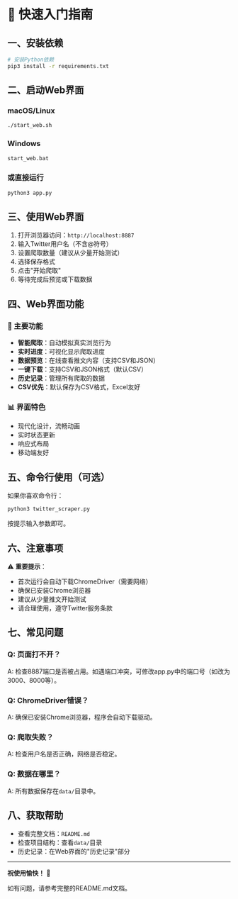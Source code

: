 # 🚀 快速入门指南

## 一、安装依赖

```bash
# 安装Python依赖
pip3 install -r requirements.txt
```

## 二、启动Web界面

### macOS/Linux
```bash
./start_web.sh
```

### Windows
```bash
start_web.bat
```

### 或直接运行
```bash
python3 app.py
```

## 三、使用Web界面

1. 打开浏览器访问：`http://localhost:8887`
2. 输入Twitter用户名（不含@符号）
3. 设置爬取数量（建议从少量开始测试）
4. 选择保存格式
5. 点击"开始爬取"
6. 等待完成后预览或下载数据

## 四、Web界面功能

### 🎯 主要功能
- **智能爬取**：自动模拟真实浏览行为
- **实时进度**：可视化显示爬取进度
- **数据预览**：在线查看推文内容（支持CSV和JSON）
- **一键下载**：支持CSV和JSON格式（默认CSV）
- **历史记录**：管理所有爬取的数据
- **CSV优先**：默认保存为CSV格式，Excel友好

### 📊 界面特色
- 现代化设计，流畅动画
- 实时状态更新
- 响应式布局
- 移动端友好

## 五、命令行使用（可选）

如果你喜欢命令行：

```bash
python3 twitter_scraper.py
```

按提示输入参数即可。

## 六、注意事项

⚠️ **重要提示**：
- 首次运行会自动下载ChromeDriver（需要网络）
- 确保已安装Chrome浏览器
- 建议从少量推文开始测试
- 请合理使用，遵守Twitter服务条款

## 七、常见问题

### Q: 页面打不开？
A: 检查8887端口是否被占用。如遇端口冲突，可修改app.py中的端口号（如改为3000、8000等）。

### Q: ChromeDriver错误？
A: 确保已安装Chrome浏览器，程序会自动下载驱动。

### Q: 爬取失败？
A: 检查用户名是否正确，网络是否稳定。

### Q: 数据在哪里？
A: 所有数据保存在`data/`目录中。

## 八、获取帮助

- 查看完整文档：`README.md`
- 检查项目结构：查看`data/`目录
- 历史记录：在Web界面的"历史记录"部分

---

**祝使用愉快！** 🎉

如有问题，请参考完整的README.md文档。

